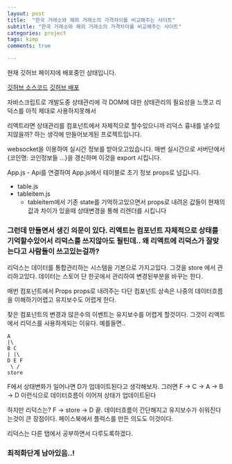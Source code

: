 ```yaml
---
layout: post
title:  "한국 거래소와 해외 거래소의 가격차이를 비교해주는 사이트"
subtitle: "한국 거래소와 해외 거래소의 가격차이를 비교해주는 사이트"
categories: project
tags: kimp
comments: true

---
```


현재 깃허브 페이지에 배포중인 상태입니다.

[깃허브 소스코드](https://github.com/erurang/btckimp) [깃허브 배포](http://erurang.github.io/btckimp)

자바스크립트로 개발도중 상태관리에 각 DOM에 대한 상태관리의 필요성을 느꼇고 리덕스를 아직 제대로 사용하지못해서

리액트라면 상태관리를 컴포넌트에서 자체적으로 할수있으니까 리덕스 흉내를 낼수있지않을까? 하는 생각에 만들어보게된 프로젝트입니다. 

websocket을 이용하여 실시간 정보를 받아오고있습니다. 매번 실시간으로 서버단에서 {코인명: 코인정보들 ...}을 갱신하며 이것을 export 시킵니다.

App.js - Api를 연결하여 App.js에서 테이블로 초기 정보 props로 넘깁니다.
   - table.js
   - tableitem.js
     - tableitem에서 기존 state를 기억하고있으면서 props로 내려온 값들이 현재의 값과 차이가 있을때 상태변경을 통해 리렌더를 시킵니다

### 그런데 만들면서 생긴 의문이 있다. 리액트는 컴포넌트 자체적으로 상태를 기억할수있어서 리덕스를 쓰지않아도 될틴데.. 왜 리액트에 리덕스가 잘맞는다고 사람들이 쓰고있는걸까?

리덕스는 데이터를 통합관리하는 시스템을 기본으로 가지고있다. 그것을 store 에서 관리하고있다. 데이터는 스토어 단 한곳에서 관리하여 변경된부분을 바꾸는 한다.

매번 컴포넌트에서 Props props로 내려주는 다단 컴포넌트 상속은 나중의 데이터흐름을 이해하기어렵고 유지보수도 어렵게 한다. 

잦은 컴포넌트의 변경과 많은수의 이벤트는 유지보수를 어렵게 할것이다. 그것이 리액트에서 리덕스를 사용하게되는 이유다. 예를들면..  

```
A
|\
B C
| |\
D E F
 \ /
store
```

F에서 상태변화가 일어나면 D가 업데이트된다고 생각해보자. 그러면 F -> C -> A -> B -> D 이런식으로 데이터흐름이 이어져 상태가 업데이트된다

하지만 리덕스는? F -> store -> D 끝. 데이터흐름이 간단해지고 유지보수가 쉬워진다는것이 큰 장점이다. 페이스북에서 플럭스를 만든 의도도 이것이다.

리덕스는 다른 탭에서 공부하면서 다루도록하겠다.

### 최적화단계 남아있음..!